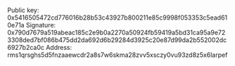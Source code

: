 Public key: 0x5416505472cd776016b28b53c43927b800211e85c9998f053353c5ead610e71a
Signature: 0x790d7679a519abeac185c2e9b0a2270a50924fb59419a5bd31ca95a9e723308ded7bf086b475dd2da692d6b29284d3925c20e87d99da2b552002dc6927b2ca0c
Address: rms1qrsghs5d5fnzaaewcdr2a8s7w6skma28zvv5xsczy0vu93zd8z5x6larpef

